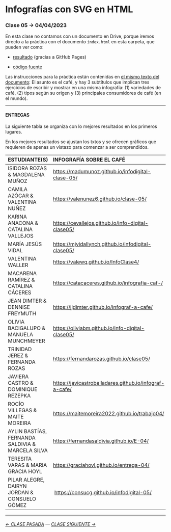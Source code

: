 # Infografías con SVG en HTML

### Clase 05 → 04/04/2023

En esta clase no contamos con un documento en Drive, porque iremos directo a la práctica con el documento `index.html` en esta carpeta, que pueden ver como:

- [resultado](https://profesorfaco.github.io/dno075-2023-1/clase-05/) (gracias a GitHub Pages)

- [código fuente](https://github.com/profesorfaco/dno075-2023-1/blob/main/clase-05/index.html)

Las instrucciones para la práctica están contenidas en [el mismo texto del documento](https://profesorfaco.github.io/dno075-2023-1/clase-05/): El asunto es el café, y hay 3 subtítulos que implican tres ejercicios de escribir y mostrar en una misma infografía: (1) variedades de café, (2) tipos según su origen y (3) principales consumidores de café (en el mundo).

- - - - - - 

#### ENTREGAS

La siguiente tabla se organiza con lo mejores resultados en los primeros lugares.

En los mejores resultados se ajustan los txtos y se ofrecen gráficos que requieren de apenas un vistazo para comenzar a ser comprendidos.

| ESTUDIANTE(S) | INFOGRAFÍA SOBRE EL CAFÉ |
|:--------|:-------------------|
| ISIDORA ROZAS & MAGDALENA MUÑOZ | https://madumunoz.github.io/infodigital-clase-05/ |
| CAMILA AZÓCAR & VALENTINA NUÑEZ | https://valenunez6.github.io/clase-05/ |
| KARINA ANACONA & CATALINA VALLEJOS | https://cevallejos.github.io/info-digital-clase05/ |
| MARÍA JESÚS VIDAL | https://mjvidallynch.github.io/infodigital-clase05/ | 
| VALENTINA WALLER | https://valewq.github.io/InfoClase4/ |
| MACARENA RAMÍREZ & CATALINA CÁCERES | https://catacaceres.github.io/infografia-caf-/ |
| JEAN DIMTER & DENNISE FREYMUTH | https://jjdimter.github.io/infograf-a-cafe/ |
| OLIVIA BACIGALUPO & MANUELA MUNCHMEYER | https://oliviabm.github.io/info-digital-clase05/ |
| TRINIDAD JEREZ & FERNANDA ROZAS | https://fernandarozas.github.io/clase05/ |
| JAVIERA CASTRO & DOMINIQUE REZEPKA | https://javicastroballadares.github.io/infograf-a-cafe/ |
| ROCÍO VILLEGAS & MAITE MOREIRA | https://maitemoreira2022.github.io/trabajo04/ |
| AYLIN BASTÍAS, FERNANDA SALDIVIA & MARCELA SILVA | https://fernandasaldivia.github.io/E-04/ |
| TERESITA VARAS & MARIA GRACIA HOYL | https://graciahoyl.github.io/entrega-04/ |
| PILAR ALEGRE, DAIRYN JORDAN & CONSUELO GÓMEZ | https://consucg.github.io/infodigital-05/ |

- - - - - - - - - - 

###### [← CLASE PASADA](https://github.com/profesorfaco/dno075-2023-1/tree/main/clase-04) — [CLASE SIGUIENTE →](https://github.com/profesorfaco/dno075-2023-1/tree/main/clase-06) 


